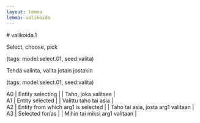 ```yaml
---
layout: lemma
lemma: valikoida
---
```


<div class="sense">
# <span class="sensename">valikoida.1</span>

<span class="description">Select, choose, pick</span>

(tags: model:select.01, seed:valita)

<span class="description">Tehdä valinta, valita jotain jostakin</span>

(tags: model:select.01, seed:valita)

A0 | Entity selecting |   | Taho, joka valitsee |  
A1 | Entity selected |   | Valittu taho tai asia |  
A2 | Entity from which arg1 is selected |   | Taho tai asia, josta arg1 valitaan |  
A3 | Selected for/as |   | Mihin tai miksi arg1 valitaan |  

</div>

